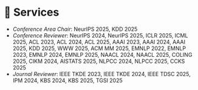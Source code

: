 # 💼 Services
- *Conference Area Chair*: NeurIPS 2025, KDD 2025
- *Conference Reviewer*: NeurIPS 2024, NeurIPS 2025, ICLR 2025, ICML 2025, ACL 2023, ACL 2024, ACL 2025, AAAI 2023, AAAI 2024, AAAI 2025, KDD 2025, WWW 2025, ACM MM 2025, EMNLP 2022, EMNLP 2023, EMNLP 2024, EMNLP 2025, NAACL 2024, NAACL 2025, COLING 2025, CIKM 2024, AISTATS 2025, NLPCC 2024, NLPCC 2025, CCKS 2025
- *Journal Reviewer*: IEEE TKDE 2023, IEEE TKDE 2024, IEEE TDSC 2025, IPM 2024, KBS 2024, KBS 2025, TGSI 2025

<!-- - *AAAI PC Member*: AAAI 2023, AAAI 2024
- *EMNLP PC Member*: EMNLP 2022, EMNLP 2023
- *NAACL PC Member*: NAACL 2024
- *TKDE Reviewr*: TKDE 2023 -->